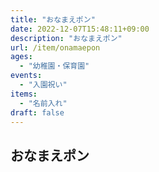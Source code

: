 ```yaml
---
title: "おなまえポン"
date: 2022-12-07T15:48:11+09:00
description: "おなまえポン"
url: /item/onamaepon
ages:
  - "幼稚園・保育園"
events:
  - "入園祝い"
items:
  - "名前入れ"
draft: false
---
```


## おなまえポン
